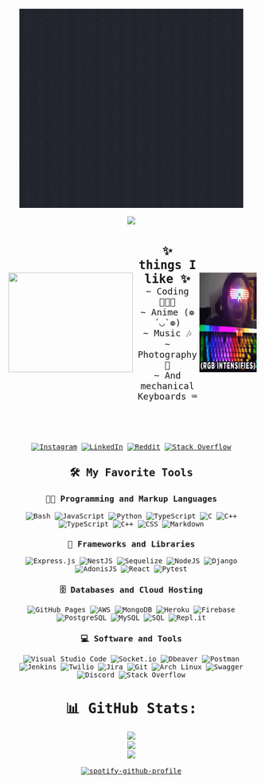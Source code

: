 <!-- Preconnect to Google Fonts -->
<link rel="preconnect" href="https://fonts.googleapis.com">
<link rel="preconnect" href="https://fonts.gstatic.com" crossorigin>
<link href="https://fonts.googleapis.com/css2?family=Chivo+Mono:ital,wght@0,100..900;1,100..900&display=swap" rel="stylesheet">

<div style="font-family: 'Chivo Mono', monospace; text-align: center;">
  <p align="center">
    <a href="https://atypicalesper.github.io/">
      <img height="400px" width="450px" alt="Tarun" src="hello.gif" />
    </a>
  </p>

  ![](https://github-profile-trophy.vercel.app/?username=atypicalesper&theme=tokyonight&no-frame=false&no-bg=true&margin-w=4)

  <div style="display: flex; justify-content: space-around; align-items: center;">
    <span style="flex: 1; padding: 5px;">
      <img height="200px" width="250px" src="https://media.giphy.com/media/06vbLCWUQcDKGFVjPt/giphy.gif?cid=790b7611nbr1tmtdbf4juuvz39qmwfszt248w3g0px1wac7i&ep=v1_gifs_search&rid=giphy.gif&ct=g" />
    </span>
    <span style="flex: 1; padding: 5px;">
      <p style="font-size: 18px;">
        <b style="font-size: 24px;">✨ things I like ✨</b><br> 
        ~ Coding 👨🏻‍💻<br>
        ~ Anime (❁´◡`❁)<br>
        ~ Music 🎶<br>
        ~ Photography📸<br>
        ~ And mechanical Keyboards ⌨️<br>
      </p>
    </span> 
     <!-- <span style="flex: 1; padding: 5px;">
      <p style="font-size: 18px;">
        <b style="font-size: 24px;">Currently Exploring ✨</b><br>
        ~ NestJs<br>
        ~ Anime<br>
        ~ Music<br>
        ~ Mechanical Keyboards ⌨️<br>
      </p>
    </span> -->
    <span style="flex: 1; padding: 5x;">
      <img height="200px" width="250px" src="rgb.gif" />
    </span>
  </div>

  <br><br>

  [![Instagram](https://img.shields.io/badge/Instagram-%23E4405F.svg?logo=Instagram&logoColor=white)](https://instagram.com/atypicalesper)
  [![LinkedIn](https://img.shields.io/badge/LinkedIn-%230077B5.svg?logo=linkedin&logoColor=white)](https://linkedin.com/in/atypicalesper) 
  [![Reddit](https://img.shields.io/badge/Reddit-%23FF4500.svg?logo=Reddit&logoColor=white)](https://reddit.com/user/atypicalesper)
  [![Stack Overflow](https://img.shields.io/badge/-Stackoverflow-FE7A16?logo=stack-overflow&logoColor=white)](https://stackoverflow.com/users/atypicalesper)


<summary><h2>🛠️ My Favorite Tools</h2></summary>
  <!-- Some badges are from https://github.com/Ileriayo/markdown-badges -->

  ### 👨‍💻 Programming and Markup Languages

![Bash](https://img.shields.io/badge/Bash-121011.svg?logo=gnu-bash&logoColor=white)
![JavaScript](https://img.shields.io/badge/javascript-%23323330.svg?style=flat&logo=javascript&logoColor=%23F7DF1E) 
![Python](https://img.shields.io/badge/python-3670A0?style=flat&logo=python&logoColor=ffdd54) 
![TypeScript](https://img.shields.io/badge/TypeScript-007ACC.svg?logo=typescript&logoColor=white)
![C](https://custom-icon-badges.demolab.com/badge/C-03599C.svg?logo=c-in-hexagon&logoColor=white)
![C++](https://img.shields.io/badge/c++-%2300599C.svg?style=flat&logo=c%2B%2B&logoColor=white) 
![TypeScript](https://img.shields.io/badge/typescript-%23007ACC.svg?style=flat&logo=typescript&logoColor=white) 
![C++](https://img.shields.io/badge/c++-%2300599C.svg?style=flat&logo=c%2B%2B&logoColor=white)
![CSS](https://img.shields.io/badge/CSS-1572B6.svg?logo=css3&logoColor=white)
![Markdown](https://img.shields.io/badge/Markdown-000000.svg?logo=markdown&logoColor=white)



### 🧰 Frameworks and Libraries

![Express.js](https://img.shields.io/badge/express.js-%23404d59.svg?style=flat&logo=express&logoColor=%2361DAFB)
![NestJS](https://img.shields.io/badge/nestjs-%23E0234E.svg?style=flat&logo=nestjs&logoColor=white)
![Sequelize](https://img.shields.io/badge/Sequelize-52B0E7?style=flat&logo=Sequelize&logoColor=white) 
![NodeJS](https://img.shields.io/badge/node.js-6DA55F?style=flat&logo=node.js&logoColor=white)
![Django](https://img.shields.io/badge/django-%23092E20.svg?style=flat&logo=django&logoColor=white)
![AdonisJS](https://img.shields.io/badge/adonisjs-%23220052.svg?style=flat&logo=adonisjs&logoColor=white)
![React](https://img.shields.io/badge/React-20232a.svg?logo=react&logoColor=%2361DAFB)
![Pytest](https://img.shields.io/badge/Pytest-0A9EDC.svg?logo=pytest&logoColor=white)


### 🗄️ Databases and Cloud Hosting

![GitHub Pages](https://img.shields.io/badge/GitHub%20Pages-327FC7.svg?logo=github&logoColor=white)
![AWS](https://img.shields.io/badge/AWS-%23FF9900.svg?style=flat&logo=amazon-aws&logoColor=white) 
![MongoDB](https://img.shields.io/badge/MongoDB-4ea94b.svg?logo=mongodb&logoColor=white)
![Heroku](https://img.shields.io/badge/Heroku-430098.svg?logo=heroku&logoColor=white)
![Firebase](https://img.shields.io/badge/firebase-a08021?style=flat&logo=firebase&logoColor=ffcd34) 
![PostgreSQL](https://img.shields.io/badge/PostgreSQL-316192.svg?logo=postgresql&logoColor=white)
![MySQL](https://img.shields.io/badge/MySQL-00f.svg?logo=mysql&logoColor=white)
![SQL](https://custom-icon-badges.demolab.com/badge/SQL-025E8C.svg?logo=database&logoColor=white)
![Repl.it](https://img.shields.io/badge/Repl.it-0D101E.svg?logo=Replit&logoColor=white)
  


### 💻 Software and Tools

![Visual Studio Code](https://img.shields.io/badge/Visual%20Studio%20Code-0078d7.svg?logo=visual-studio-code&logoColor=white)
![Socket.io](https://img.shields.io/badge/Socket.io-black?style=logo=socket.io&badgeColor=red)
![Dbeaver](https://custom-icon-badges.demolab.com/badge/-Dbeaver-372923?logo=dbeaver-mono&logoColor=white)
![Postman](https://img.shields.io/badge/Postman-FF6C37?logo=postman&logoColor=white)
![Jenkins](https://img.shields.io/badge/jenkins-%232C5263.svg?style=flat&logo=jenkins&logoColor=white) 
![Twilio](https://img.shields.io/badge/Twilio-F22F46?style=flat&logo=Twilio&logoColor=white)
![Jira](https://img.shields.io/badge/jira-%230A0FFF.svg?style=flat&logo=jira&logoColor=white) 
![Git](https://img.shields.io/badge/git-%23F05033.svg?style=flat&logo=git&logoColor=white) 
![Arch Linux](https://img.shields.io/badge/Arch%20Linux-1793D1.svg?logo=arch-linux&logoColor=white)
![Swagger](https://img.shields.io/badge/-Swagger-%23Clojure?style=flat&logo=swagger&logoColor=white) 
![Discord](https://img.shields.io/badge/-Discord-5865F2.svg?logo=discord&logoColor=white)
![Stack Overflow](https://img.shields.io/badge/-Stack%20Overflow-FE7A16?logo=stack-overflow&logoColor=white)



  # 📊 GitHub Stats:
  ![](https://github-readme-stats.vercel.app/api?username=atypicalesper&theme=tokyonight&hide_border=false&include_all_commits=true&count_private=true)<br/>
  ![](https://github-readme-streak-stats.herokuapp.com/?user=atypicalesper&theme=tokyonight&hide_border=false)<br/>
  ![](https://github-readme-stats.vercel.app/api/top-langs/?username=atypicalesper&theme=tokyonight&hide_border=false&include_all_commits=true&count_private=true&layout=compact)


  <!-- Proudly created with GPRM ( https://gprm.itsvg.in ) -->

  [![spotify-github-profile](https://spotify-github-profile.vercel.app/api/view?uid=0c7fr56muocq15feajc03kgh3&cover_image=true&theme=default&show_offline=false&background_color=121212&interchange=true)](https://open.spotify.com/user/0c7fr56muocq15feajc03kgh3?si=c0c0976362eb49dc)
</div>

